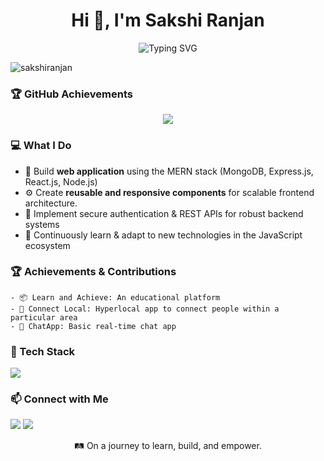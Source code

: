 

<!--
**sakshi-03022004/sakshi-03022004** is a ✨ _special_ ✨ repository because its `README.md` (this file) appears on your GitHub profile.

Here are some ideas to get you started:

- 🔭 I’m currently working on ...
- 🌱 I’m currently learning ...
- 👯 I’m looking to collaborate on ...
- 🤔 I’m looking for help with ...
- 💬 Ask me about ...
- 📫 How to reach me: ...
- 😄 Pronouns: ...
- ⚡ Fun fact: ...
-->
<h1 align="center">Hi 👋, I'm Sakshi Ranjan</h1>

<p align="center">
  <img src="https://readme-typing-svg.herokuapp.com?font=Fira+Code&size=22&pause=1000&color=f23b4f&center=true&vCenter=true&width=700&lines=Software+Developer;Turning+Ideas+into+Real+World+Solutions" alt="Typing SVG" />
</p>

<p align="left">
  <img src="https://komarev.com/ghpvc/?username=sakshi-03022004&label=Profile%20views&color=0e75b6&style=flat" alt="sakshiranjan" />
</p>

### 🏆 GitHub Achievements

<p align="center">
  <img src="https://github-profile-trophy.vercel.app/?username=sakshi-03022004&theme=onedark&no-frame=true&no-bg=true&margin-w=15" />
</p>


  ###  💻 What I Do
- 🚀 Build **web application** using the MERN stack (MongoDB, Express.js, React.js, Node.js)
- ⚙️ Create **reusable and responsive components** for scalable frontend architecture.
- 🔐 Implement secure authentication & REST APIs for robust backend systems
- 🧠 Continuously learn & adapt to new technologies in the JavaScript ecosystem



### 🏆 Achievements & Contributions
    - 📦 Learn and Achieve: An educational platform 
    - 📍 Connect Local: Hyperlocal app to connect people within a particular area
    - 💬 ChatApp: Basic real-time chat app

  

    
  ### 🧰 Tech Stack
  <p align="left">
    <img src="https://skillicons.dev/icons?i=html,css,javascript,react,nextjs,nodejs,github" />
  </p>





 ### 📫 Connect with Me
  <p align="left">
    <a href="mailto:sakshiranjan240@gmail.com"><img src="https://img.shields.io/badge/Gmail-D14836?style=flat&logo=gmail&logoColor=white" /></a>
    <a href="https://www.linkedin.com/in/sakshi-ranjan-4896b02b6/"><img src="https://img.shields.io/badge/LinkedIn-blue?style=flat&logo=linkedin&logoColor=white" /></a>
  </p>



<p align="center">
  🛤️ On a journey to learn, build, and empower.
</p>
